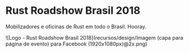 # Rust Roadshow Brasil 2018
Mobilizadores e oficinas de Rust em todo o Brasil. Hooray.

![Logo - Rust Roadshow Brasil 2018](recursos/design/Imagem (capa para página de evento) para Facebook (1920x1080px)@2x.png)
